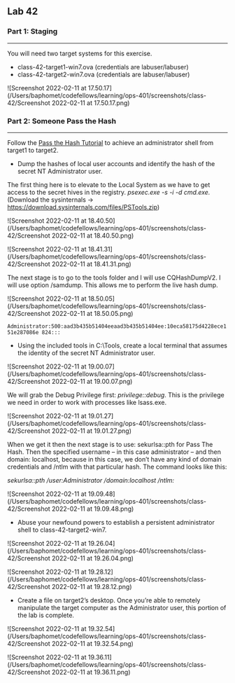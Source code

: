 ## Lab 42

### Part 1: Staging

------

You will need two target systems for this exercise.

- class-42-target1-win7.ova (credentials are labuser/labuser)
- class-42-target2-win7.ova (credentials are labuser/labuser)

![Screenshot 2022-02-11 at 17.50.17](/Users/baphomet/codefellows/learning/ops-401/screenshots/class-42/Screenshot 2022-02-11 at 17.50.17.png)

### Part 2: Someone Pass the Hash

------

Follow the [Pass the Hash Tutorial](https://cqureacademy.com/blog/identity-theft-protection/pass-hash-attack-tutorial) to achieve an administrator shell from target1 to target2.

- Dump the hashes of local user accounts and identify the hash of the secret NT Administrator user.

The first thing here is to elevate to the Local System as we have to get access to the secret hives in the registry.  *psexec.exe -s -i -d cmd.exe.* (Download the sysinternals ->  https://download.sysinternals.com/files/PSTools.zip)

![Screenshot 2022-02-11 at 18.40.50](/Users/baphomet/codefellows/learning/ops-401/screenshots/class-42/Screenshot 2022-02-11 at 18.40.50.png)

![Screenshot 2022-02-11 at 18.41.31](/Users/baphomet/codefellows/learning/ops-401/screenshots/class-42/Screenshot 2022-02-11 at 18.41.31.png)

The next stage is to go to the tools folder and I will use CQHashDumpV2. I will use option /samdump. This allows me to perform the live hash dump.

![Screenshot 2022-02-11 at 18.50.05](/Users/baphomet/codefellows/learning/ops-401/screenshots/class-42/Screenshot 2022-02-11 at 18.50.05.png)

`Administrator:500:aad3b435b51404eeaad3b435b51404ee:10eca58175d4228ece151e287086e
824:::`

- Using the included tools in C:\Tools, create a local terminal that assumes the identity of the secret NT Administrator user.

![Screenshot 2022-02-11 at 19.00.07](/Users/baphomet/codefellows/learning/ops-401/screenshots/class-42/Screenshot 2022-02-11 at 19.00.07.png)

We will grab the Debug Privilege first: *privilege::debug*. This is the privilege we need in order to work with processes like lsass.exe.

![Screenshot 2022-02-11 at 19.01.27](/Users/baphomet/codefellows/learning/ops-401/screenshots/class-42/Screenshot 2022-02-11 at 19.01.27.png)

When we get it then the next stage is to use: sekurlsa::pth for Pass The Hash. Then the specified username – in this case administrator – and then domain: localhost, because in this case, we don’t have any kind of domain credentials and /ntlm with that particular hash. The command looks like this:

*sekurlsa::pth   /user:Administrator   /domain:localhost /ntlm:<here you put NT Hash>*

![Screenshot 2022-02-11 at 19.09.48](/Users/baphomet/codefellows/learning/ops-401/screenshots/class-42/Screenshot 2022-02-11 at 19.09.48.png)

- Abuse your newfound powers to establish a persistent administrator shell to class-42-target2-win7.

![Screenshot 2022-02-11 at 19.26.04](/Users/baphomet/codefellows/learning/ops-401/screenshots/class-42/Screenshot 2022-02-11 at 19.26.04.png)

![Screenshot 2022-02-11 at 19.28.12](/Users/baphomet/codefellows/learning/ops-401/screenshots/class-42/Screenshot 2022-02-11 at 19.28.12.png)

- Create a file on target2’s desktop. Once you’re able to remotely manipulate the target computer as the Administrator user, this portion of the lab is complete.

![Screenshot 2022-02-11 at 19.32.54](/Users/baphomet/codefellows/learning/ops-401/screenshots/class-42/Screenshot 2022-02-11 at 19.32.54.png)

![Screenshot 2022-02-11 at 19.36.11](/Users/baphomet/codefellows/learning/ops-401/screenshots/class-42/Screenshot 2022-02-11 at 19.36.11.png)
